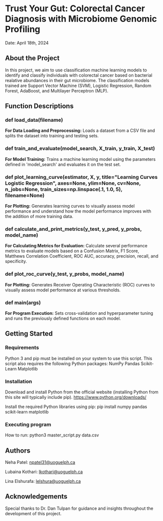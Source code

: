 # Trust Your Gut: Colorectal Cancer Diagnosis with Microbiome Genomic Profiling
Date: April 18th, 2024

## About the Project
In this project, we aim to use classification machine learning models to identify and classify individuals with colorectal cancer based on bacterial realative abundances in their gut microbiome.
The classification models trained are Support Vector Machine (SVM), Logistic Regression, Random Forest, AdaBoost, and Multilayer Perceptron (MLP).

## Function Descriptions
### def load_data(filename)
**For Data Loading and Preprocessing:** Loads a dataset from a CSV file and splits the dataset into training and testing sets.

### def train_and_evaluate(model_search, X_train, y_train, X_test)
**For Model Training:** Trains a machine learning model using the parameters defined in 'model_search' and evaluates it on the test set.

### def plot_learning_curve(estimator, X, y, title="Learning Curves Logistic Regression", axes=None, ylim=None, cv=None, n_jobs=None, train_sizes=np.linspace(.1, 1.0, 5), filename=None)
**For Plotting:** Generates learning curves to visually assess model performance and understand how the model performance improves with the addition of more training data.

### def calculate_and_print_metrics(y_test, y_pred, y_probs, model_name)
**For Calculating Metrics for Evaluation:** Calculate several performance metrics to evaluate models based on a Confusion Matrix, F1 Score, Matthews Correlation Coefficient, ROC AUC, accuracy, precision, recall, and specificity.

### def plot_roc_curve(y_test, y_probs, model_name)
**For Plotting:** Generates Receiver Operating Characteristic (ROC) curves to visually assess model performance at various thresholds.

### def main(args)
**For Program Execution:** Sets cross-validation and hyperparameter tuning and runs the previously defined functions on each model. 

## Getting Started
### Requirements
Python 3 and pip must be installed on your system to use this script.
This script also requires the following Python packages:
NumPy
Pandas
Scikit-Learn
Matplotlib

### Installation
Download and install Python from the official website (installing Python from this site will typically include pip). 
https://www.python.org/downloads/

Install the required Python libraries using pip:
pip install numpy pandas scikit-learn matplotlib

### Executing program
How to run:   python3  master_script.py  data.csv

## Authors
Neha Patel:
npatel31@uoguelph.ca

Lubaina Kothari:
lkothari@uoguelph.ca

Lina Elshurafa:
lelshura@uoguelph.ca

## Acknowledgements
Special thanks to Dr. Dan Tulpan for guidance and insights throughout the development of this project.
